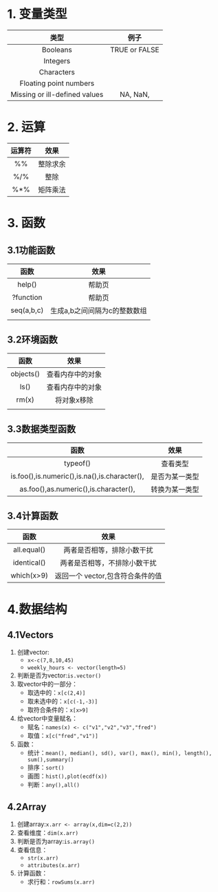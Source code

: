 # 1. 变量类型

|             类型              |     例子      |
| :---------------------------: | :-----------: |
|           Booleans            | TRUE or FALSE |
|           Integers            |               |
|          Characters           |               |
|    Floating point numbers     |               |
| Missing or ill-defined values |   NA, NaN,    |



# 2. 运算

| 运算符 |   效果   |
| :----: | :------: |
|   %%   | 整除求余 |
|  %/%   |   整除   |
|  %*%   | 矩阵乘法 |

# 3. 函数

## 3.1功能函数

|    函数    |             效果             |
| :--------: | :--------------------------: |
|   help()   |            帮助页            |
| ?function  |            帮助页            |
| seq(a,b,c) | 生成a,b之间间隔为c的整数数组 |
|            |                              |

## 3.2环境函数

|   函数    |       效果       |
| :-------: | :--------------: |
| objects() | 查看内存中的对象 |
|   ls()    | 查看内存中的对象 |
|   rm(x)   |   将对象x移除    |
|           |                  |

## 3.3数据类型函数

|                     函数                      |      效果      |
| :-------------------------------------------: | :------------: |
|                   typeof()                    |    查看类型    |
| is.foo(),is.numeric(),is.na(),is.character(), | 是否为某一类型 |
|     as.foo(),as.numeric(),is.character(),     | 转换为某一类型 |

## 3.4计算函数

|    函数     |               效果               |
| :---------: | :------------------------------: |
| all.equal() |    两者是否相等，排除小数干扰    |
| identical() |   两者是否相等，不排除小数干扰   |
| which(x>9)  | 返回一个 vector,包含符合条件的值 |

# 4.数据结构

## 4.1Vectors

1. 创建vector: 
   - `x<-c(7,8,10,45)`
   - `weekly_hours <- vector(length=5)`
2. 判断是否为vector:`is.vector()`
3. 取vector中的一部分：
   - 取选中的：`x[c(2,4)]`
   - 取未选中的：`x[c(-1,-3)]`
   - 取符合条件的：`x[x>9]`
4. 给vector中变量赋名：
   - 赋名：`names(x) <- c("v1","v2","v3","fred")`
   - 取值：`x[c("fred","v1")]`
5. 函数：
   - 统计：`mean(), median(), sd(), var(), max(), min(), length(), sum(),summary()`
   - 排序：`sort()`
   - 画图：`hist(),plot(ecdf(x))`
   - 判断：`any(),all()`

## 4.2Array

1. 创建array:`x.arr <- array(x,dim=c(2,2))`
2. 查看维度：`dim(x.arr)`
3. 判断是否为array:`is.array()`
4. 查看信息：
   - `str(x.arr)`
   - `attributes(x.arr)`
5. 计算函数：
   - 求行和：`rowSums(x.arr)`